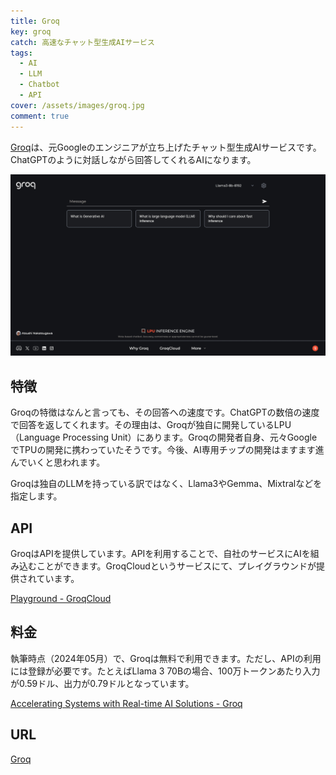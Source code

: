 ```yaml
---
title: Groq
key: groq
catch: 高速なチャット型生成AIサービス
tags:
  - AI
  - LLM
  - Chatbot
  - API
cover: /assets/images/groq.jpg
comment: true
---
```


[Groq](https://groq.com/)は、元Googleのエンジニアが立ち上げたチャット型生成AIサービスです。ChatGPTのように対話しながら回答してくれるAIになります。

[![GroqのWebサイト](/assets/images/groq.jpg)](https://groq.com/)

<!--more-->

## 特徴

Groqの特徴はなんと言っても、その回答への速度です。ChatGPTの数倍の速度で回答を返してくれます。その理由は、Groqが独自に開発しているLPU（Language Processing Unit）にあります。Groqの開発者自身、元々GoogleでTPUの開発に携わっていたそうです。今後、AI専用チップの開発はますます進んでいくと思われます。

Groqは独自のLLMを持っている訳ではなく、Llama3やGemma、Mixtralなどを指定します。

## API

GroqはAPIを提供しています。APIを利用することで、自社のサービスにAIを組み込むことができます。GroqCloudというサービスにて、プレイグラウンドが提供されています。

[Playground - GroqCloud](https://console.groq.com/playground)

## 料金

執筆時点（2024年05月）で、Groqは無料で利用できます。ただし、APIの利用には登録が必要です。たとえばLlama 3 70Bの場合、100万トークンあたり入力が0.59ドル、出力が0.79ドルとなっています。

[Accelerating Systems with Real-time AI Solutions - Groq](https://wow.groq.com/)

## URL

[Groq](https://groq.com/)
